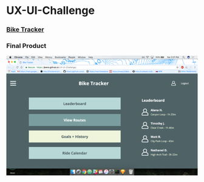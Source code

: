# UX-UI-Challenge

### [Bike Tracker](https://jbevis.github.io/UX-UI-Challenge/)

### Final Product

![Image](desktop-screenshot.png)
